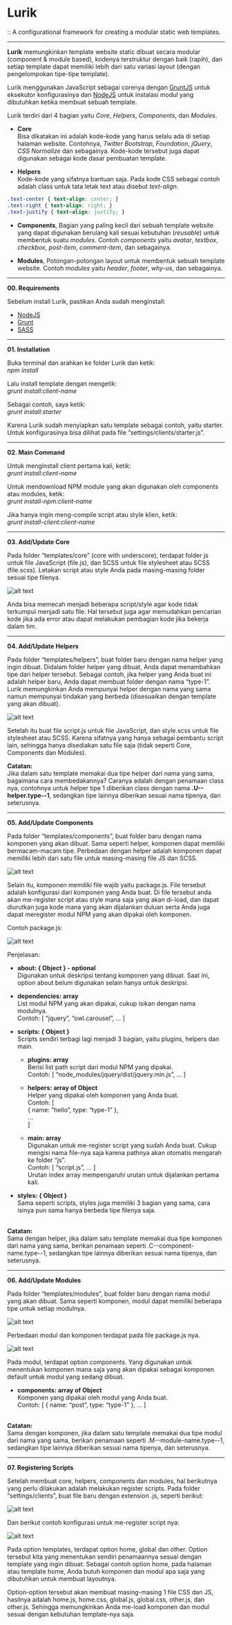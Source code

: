 # Lurik
:: A configurational framework for creating a modular static web templates.

-----

**Lurik** memungkinkan template website static dibuat secara modular (component & module based), kodenya terstruktur dengan baik (rapih), dan setiap template dapat memiliki lebih dari satu variasi layout (dengan pengelompokan tipe-tipe template).

Lurik menggunakan JavaScript sebagai corenya dengan [GruntJS](https://gruntjs.com/) untuk eksekutor konfigurasinya dan [NodeJS](https://nodejs.org/en/) untuk instalasi modul yang dibutuhkan ketika membuat sebuah template.

Lurik terdiri dari 4 bagian yaitu *Core*, *Helpers*, *Components*, dan *Modules*.

- **Core**\
Bisa dikatakan ini adalah kode-kode yang harus selalu ada di setiap halaman website. Contohnya, *Twitter Bootstrap*, *Foundation*, *jQuery*, *CSS Normalize* dan sebagainya. Kode-kode tersebut juga dapat digunakan sebagai kode dasar pembuatan template.

- **Helpers**\
Kode-kode yang sifatnya bantuan saja. Pada kode CSS sebagai contoh adalah class untuk tata letak text atau disebut *text-align*.
```css
.text-center { text-align: center; }
.text-right { text-align: right; }
.text-justify { text-align: justify; }
```


- **Components**, Bagian yang paling kecil dari sebuah template website yang dapat digunakan berulang kali sesuai kebutuhan (*reusable*) untuk membentuk suatu *modules*. Contoh *components* yaitu *avatar*, *textbox*, *checkbox*, *post-item*, *comment-item*, dan sebagainya.

- **Modules**, Potongan-potongan layout untuk membentuk sebuah template website. Contoh *modules* yaitu *header*, *footer*, *why-us*, dan sebagainya.

-----

**00. Requirements**

Sebelum install Lurik, pastikan Anda sudah menginstall:
- [NodeJS](https://nodejs.org/en/)
- [Grunt](https://gruntjs.com/)
- [SASS](https://sass-lang.com/)

-----

**01. Installation**

Buka terminal dan arahkan ke folder Lurik dan ketik:\
*npm install*

Lalu install template dengan mengetik:\
*grunt install:client-name*

Sebagai contoh, saya ketik:\
*grunt install:starter*

Karena Lurik sudah menyiapkan satu template sebagai contoh, yaitu starter. Untuk konfigurasinya bisa dilihat pada file “settings/clients/starter.js”.

-----

**02. Main Command**

Untuk menginstall client pertama kali, ketik:\
*grunt install:client-name*

Untuk mendownload NPM module yang akan digunakan oleh components atau modules, ketik:\
*grunt install-npm:client-name*

Jika hanya ingin meng-compile script atau style klien, ketik:\
*grunt install-client:client-name*

------

**03. Add/Update Core**

Pada folder “templates/core” (core with underscore), terdapat folder js untuk file JavaScript (file.js), dan SCSS untuk file stylesheet atau SCSS (file.scss). Letakan script atau style Anda pada masing-masing folder sesuai tipe filenya.

![alt text](https://github.com/fachririyanto/lurik/blob/master/docs/images/example-core.png)

Anda bisa memecah menjadi beberapa script/style agar kode tidak terkumpul menjadi satu file. Hal tersebut juga agar memudahkan pencarian kode jika ada error atau dapat melakukan pembagian kode jika bekerja dalam tim.

-----

**04. Add/Update Helpers**

Pada folder “templates/helpers”, buat folder baru dengan nama helper yang ingin dibuat. Didalam folder helper yang dibuat, Anda dapat menambahkan tipe dari helper tersebut. Sebagai contoh, jika helper yang Anda buat ini adalah helper baru, Anda dapat membuat folder dengan nama “type-1”. Lurik memungkinkan Anda mempunyai helper dengan nama yang sama namun mempunyai tindakan yang berbeda (disesuaikan dengan template yang akan dibuat).

![alt text](https://github.com/fachririyanto/lurik/blob/master/docs/images/example-helpers.png)

Setelah itu buat file script.js untuk file JavaScript, dan style.scss untuk file stylesheet atau SCSS. Karena sifatnya yang hanya sebagai pembantu script lain, sehingga hanya disediakan satu file saja (tidak seperti Core, Components dan Modules).

**Catatan:**\
Jika dalam satu template memakai dua tipe helper dari nama yang sama, bagaimana cara membedakannya? Caranya adalah dengan penamaan class nya, contohnya untuk helper tipe 1 diberikan class dengan nama **.U--helper.type--1**, sedangkan tipe lainnya diberikan sesuai nama tipenya, dan seterusnya.

-----

**05. Add/Update Components**

Pada folder “templates/components”, buat folder baru dengan nama komponen yang akan dibuat. Sama seperti helper, komponen dapat memiliki bermacam-macam tipe. Perbedaan dengan helper adalah komponen dapat memiliki lebih dari satu file untuk masing-masing file JS dan SCSS.

![alt text](https://github.com/fachririyanto/lurik/blob/master/docs/images/example-components.png)

Selain itu, komponen memiliki file wajib yaitu package.js. File tersebut adalah konfigurasi dari komponen yang Anda buat. Di file tersebut anda akan me-register script atau style mana saja yang akan di-load, dan dapat diurutkan juga kode mana yang akan dijalankan duluan serta Anda juga dapat meregister modul NPM yang akan dipakai oleh komponen.

Contoh package.js:

![alt text](https://github.com/fachririyanto/lurik/blob/master/docs/images/example-components-package.png)

Penjelasan:

- **about: { Object } - optional**\
Digunakan untuk deskripsi tentang komponen yang dibuat. Saat ini, option about belum digunakan selain hanya untuk deskripsi.

- **dependencies: array**\
List modul NPM yang akan dipakai, cukup isikan dengan nama modulnya.\
Contoh: [ “jquery”, “owl.carousel”, … ]

- **scripts: { Object }**\
Scripts sendiri terbagi lagi menjadi 3 bagian, yaitu plugins, helpers dan main.

  - **plugins: array**\
Berisi list path script dari modul NPM yang dipakai.\
Contoh: [ “node_modules/jquery/dist/jquery.min.js”, … ]

  - **helpers: array of Object**\
Helper yang dipakai oleh komponen yang Anda buat.\
Contoh: [\
{ name: “hello”, type: “type-1” },\
...\
]

  - **main: array**\
Digunakan untuk me-register script yang sudah Anda buat. Cukup mengisi nama file-nya saja karena pathnya akan otomatis mengarah ke folder “js”.\
Contoh: [ “script.js”, … ]\
Urutan index array mempengaruhi urutan untuk dijalankan pertama kali.

- **styles: { Object }**\
Sama seperti scripts, styles juga memiliki 3 bagian yang sama, cara isinya pun sama hanya berbeda tipe filenya saja.

\
**Catatan:**\
Sama dengan helper, jika dalam satu template memakai dua tipe komponen dari nama yang sama, berikan penamaan seperti .C--component-name.type--1, sedangkan tipe lainnya diberikan sesuai nama tipenya, dan seterusnya.

-----

**06. Add/Update Modules**

Pada folder “templates/modules”, buat folder baru dengan nama modul yang akan dibuat. Sama seperti komponen, modul dapat memiliki beberapa tipe untuk setiap modulnya.

![alt text](https://github.com/fachririyanto/lurik/blob/master/docs/images/example-modules.png)

Perbedaan modul dan komponen terdapat pada file package.js nya.

![alt text](https://github.com/fachririyanto/lurik/blob/master/docs/images/example-modules-package.png)

Pada modul, terdapat option components. Yang digunakan untuk menentukan komponen mana saja yang akan dipakai sebagai komponen default untuk modul yang sedang dibuat.

- **components: array of Object**\
Komponen yang dipakai oleh modul yang Anda buat.\
Contoh: [ { name: “post”, type: “type-1” }, … ]

\
**Catatan:**\
Sama dengan komponen, jika dalam satu template memakai dua tipe modul dari nama yang sama, berikan penamaan seperti .M--module-name.type--1, sedangkan tipe lainnya diberikan sesuai nama tipenya, dan seterusnya.

-----

**07. Registering Scripts**

Setelah membuat core, helpers, components dan modules, hal berikutnya yang perlu dilakukan adalah melakukan register scripts. Pada folder “settings/clients”, buat file baru dengan extension .js, seperti berikut:

![alt text](https://github.com/fachririyanto/lurik/blob/master/docs/images/example-settings.png)

Dan berikut contoh konfigurasi untuk me-register script nya:

![alt text](https://github.com/fachririyanto/lurik/blob/master/docs/images/example-settings-config.png)

Pada option templates, terdapat option home, global dan other. Option tersebut kita yang menentukan sendiri penamaannya sesuai dengan template yang ingin dibuat. Sebagai contoh option home, pada halaman atau template home, Anda butuh komponen dan modul apa saja yang dibutuhkan untuk membuat layoutnya.

Option-option tersebut akan membuat masing-masing 1 file CSS dan JS, hasilnya adalah home.js, home.css, global.js, global.css, other.js, dan other.js. Sehingga memungkinkan Anda me-load komponen dan modul sesuai dengan kebutuhan template-nya saja.
